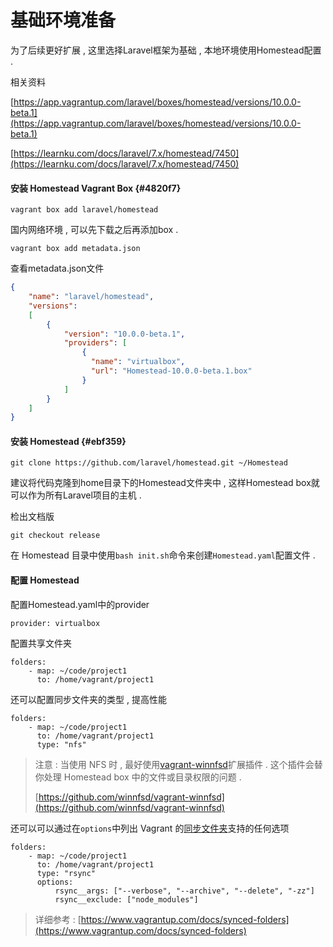 # 基础环境准备

为了后续更好扩展 , 这里选择Laravel框架为基础 , 本地环境使用Homestead配置 .

相关资料

[https://app.vagrantup.com/laravel/boxes/homestead/versions/10.0.0-beta.1](https://app.vagrantup.com/laravel/boxes/homestead/versions/10.0.0-beta.1)

[https://learnku.com/docs/laravel/7.x/homestead/7450](https://learnku.com/docs/laravel/7.x/homestead/7450)

#### 安装 Homestead Vagrant Box {#4820f7}

```
vagrant box add laravel/homestead
```

国内网络环境 , 可以先下载之后再添加box .

```
vagrant box add metadata.json
```

查看metadata.json文件

```json
{
    "name": "laravel/homestead",
    "versions":
    [
        {
            "version": "10.0.0-beta.1",
            "providers": [
                {
                  "name": "virtualbox",
                  "url": "Homestead-10.0.0-beta.1.box"
                }
            ]
        }
    ]
}
```

#### 安装 Homestead {#ebf359}

```
git clone https://github.com/laravel/homestead.git ~/Homestead
```

建议将代码克隆到home目录下的Homestead文件夹中 , 这样Homestead box就可以作为所有Laravel项目的主机 .

检出文档版

```
git checkout release
```

在 Homestead 目录中使用`bash init.sh`命令来创建`Homestead.yaml`配置文件 .

#### 配置 Homestead

配置Homestead.yaml中的provider

```
provider: virtualbox
```

配置共享文件夹

```
folders:
    - map: ~/code/project1
      to: /home/vagrant/project1
```

还可以配置同步文件夹的类型 , 提高性能

```
folders:
    - map: ~/code/project1
      to: /home/vagrant/project1
      type: "nfs"
```

> 注意 : 当使用 NFS 时 , 最好使用[vagrant-winnfsd](https://github.com/winnfsd/vagrant-winnfsd)扩展插件 . 这个插件会替你处理 Homestead box 中的文件或目录权限的问题 . 
>
> [https://github.com/winnfsd/vagrant-winnfsd](https://github.com/winnfsd/vagrant-winnfsd)

还可以可以通过在`options`中列出 Vagrant 的[同步文件夹](https://www.vagrantup.com/docs/synced-folders/basic_usage.html)支持的任何选项

```
folders:
    - map: ~/code/project1
      to: /home/vagrant/project1
      type: "rsync"
      options:
          rsync__args: ["--verbose", "--archive", "--delete", "-zz"]
          rsync__exclude: ["node_modules"]
```

> 详细参考 : [https://www.vagrantup.com/docs/synced-folders](https://www.vagrantup.com/docs/synced-folders)




